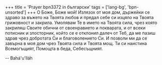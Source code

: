 +++
title = 'Prayer bpn3372 in български'
tags = ['lang-bg', 'bpn-unsorted']
+++
О Боже, Боже мой! Излязох от моя дом, държейки се здраво за въжето на Твоята любов и предал себе си изцяло на Твоята грижовност и закрила. Умолявам Те в името на Твоята сила, чрез която закриляш Своите обични от своенравието и покварата, и от всеки потисник и злосторник, който се е отклонил далеч от Теб, да ме пазиш здрав чрез добротата Си и благоволението Си. И позволи ми да се завърна в моя дом чрез Твоята сила и Твоята мощ. Ти си наистина Всемогъщият, Помощта в беда, Себесъщният.

-- Bahá'u'lláh
